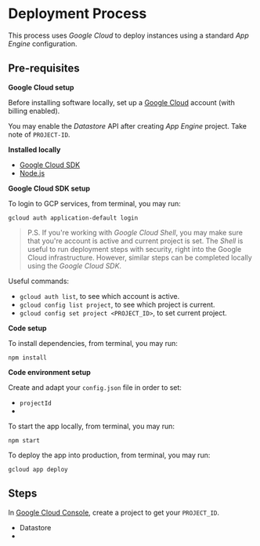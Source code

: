 # Deployment Process

This process uses *Google Cloud* to deploy instances using a standard *App Engine* configuration.

## Pre-requisites

**Google Cloud setup**

Before installing software locally, set up a [Google Cloud](link-to-console-to-add-here/) account (with billing enabled).

You may enable the *Datastore* API after creating *App Engine* project.
Take note of `PROJECT-ID`.

**Installed locally**

 * [Google Cloud SDK](https://cloud.google.com/sdk/docs/)
 * [Node.js](https://nodejs.org/en/download/)

**Google Cloud SDK setup**

To login to GCP services, from terminal, you may run:

```
gcloud auth application-default login
```

> P.S. If you're working with *Google Cloud Shell*, you may make sure that you're account is active and current project is set. The *Shell* is useful to run deployment steps with security, right into the Google Cloud infrastructure. However, similar steps can be completed locally using the *Google Cloud SDK*.

Useful commands:

 * `gcloud auth list`, to see which account is active.
 * `gcloud config list project`, to see which project is current.
 * `gcloud config set project <PROJECT_ID>`, to set current project.

**Code setup**

To install dependencies, from terminal, you may run:

```
npm install
```


**Code environment setup**

<!-- Not sure this config.json setup is necessary for now.
     I don't use specific account credentials.
     Unless I use this for documenting environment configurations. 
     config-dev.json, config-prod.json, config-test-empty.json config-test-prod-copy.json, config-test-random.json.
     Then in the npm scripts, I'd have a run with any of these configs. -->

Create and adapt your `config.json` file in order to set:

 * `projectId`
 * 

<!-- To set the environment you want to run in... -->

To start the app locally, from terminal, you may run:

```
npm start
```

To deploy the app into production, from terminal, you may run:

```
gcloud app deploy
```


<!-- TODO Development environment: Add note for Datastore emulator.
          https://cloud.google.com/datastore/docs/tools/datastore-emulator -->
<!-- TODO Development environment: Add section on initializing fixtures with emulator.
          https://cloud.google.com/datastore/docs/tools/emulator-export-import -->
<!-- TODO Add section on Cloud Scheduler for resetting database. -->
<!-- TODO Investigate usage of Google Cloud Repositories vs. Github. -->

<!-- Don't go into too much detail, as this will likely change in the future. Basically, use these steps to practice documentation and help digest information and process at a good level of abstraction. -->



## Steps

In [Google Cloud Console](link-to-console-to-add-here), create a project to get your `PROJECT_ID`.

 - Datastore
 - 